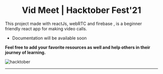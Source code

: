<h1 style="text-align: center">Vid Meet | Hacktober Fest'21</h1>
This project made with reactJs, webRTC and firebase , is a beginner friendly react app for making video calls.

* Documentation will be available soon

**Feel free to add your favorite resources as well and help others in their journey of learning.**

![hacktober](https://user-images.githubusercontent.com/75828535/135512433-5f19baa7-4866-4a45-a852-3f0392c2728c.png)


<hr/>

